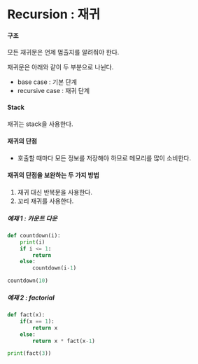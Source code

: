 # Recursion : 재귀



#### 구조

모든 재귀문은 언제 멈출지를 알려줘야 한다. 

재귀문은 아래와 같이 두 부분으로 나뉜다. 

- base case : 기본 단계
- recursive case : 재귀 단계



#### Stack

재귀는 stack을 사용한다. 



#### 재귀의 단점

- 호출할 때마다 모든 정보를 저장해야 하므로 메모리를 많이 소비한다. 



#### 재귀의 단점을 보완하는 두 가지 방법

1. 재귀 대신 반복문을 사용한다.
2. 꼬리 재귀를 사용한다.



##### 예제 1 : 카운트 다운

```python
def countdown(i):
    print(i)
    if i <= 1:
        return
    else:
        countdown(i-1)

countdown(10)
```





##### 예제 2 : factorial

```python
def fact(x):
    if(x == 1):
        return x
    else:
        return x * fact(x-1)

print(fact(3))
```



